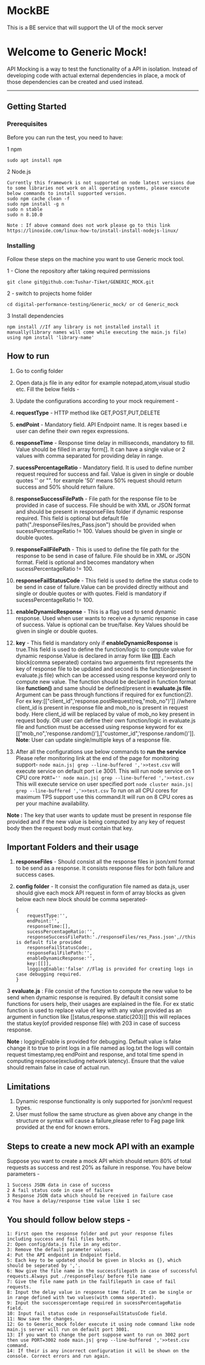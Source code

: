 # MockBE
This is a BE service that will support the UI of the mock server 

Welcome to Generic Mock!
===================


API Mocking is a way to test the functionality of a API in isolation. Instead of developing code with actual external dependencies in place, a mock of those dependencies can be created and used instead.

-------------
## Getting Started

### Prerequisites

Before you can run the test, you need to have:  

1  npm
```
sudo apt install npm
```
2  Node.js
```
Currently this framework is not supported on node latest versions due to some libraries not work on all operating systems, please execute below commands to install supported version.
sudo npm cache clean -f
sudo npm install -g n
sudo n stable
sudo n 8.10.0

Note : If above command does not work please go to this link https://linoxide.com/linux-how-to/install-install-nodejs-linux/
```
### Installing

Follow these steps on the machine you want to use Generic mock tool.

1 - Clone the repository after taking required permissions
```
git clone git@github.com:Tushar-Tiket/GENERIC_MOCK.git
```

2 - switch to projects home folder
```
cd digital-performance-testing/Generic_mock/ or cd Generic_mock
```
3  Install dependencies
```
npm install //If any library is not installed install it manually(library names will come while executing the main.js file) using npm install 'library-name'
```
How to run
--------------------
 1. Go to config folder
 2. Open data.js file in any editor for example notepad,atom,visual studio etc. Fill the below fields -
 3. Update the configurations according to your mock requirement -
   4. **requestType** - HTTP method like GET,POST,PUT,DELETE
   5. **endPoint** - Mandatory field. API Endpoint name. It is regex based i.e user can define their own regex expressions.
   6. **responseTime** - Response time delay in milliseconds, mandatory to fill. Value should be filled in array form[]. It can have a single value or 2 values with comma separated for providing delay in range.
   7. **sucessPercentageRatio** - Mandatory field. It is used to define number request required for success and fail. Value is given in single or double quotes '' or "". for example '50' means 50% request should return success and 50% should return failure.
   8. **responseSuccessFilePath** - File path for the response file to be provided in case of success. File should be with XML or JSON format and should be present in responseFiles folder if dynamic response required. This field is optional but default file path("./responseFiles/res_Pass.json") should be provided when sucessPercentageRatio != 100. Values should be given in single or double quotes.
   9. **responseFailFilePath** - This is used to define the file path for the response to be send in case of failure. File should be in XML or JSON format. Field is optional and becomes mandatory when sucessPercentageRatio != 100.
   10. **responseFailStatusCode** - This field is used to define the status code to be send in case of failure.Value can be provided directly without and single or double quotes or with quotes. Field is mandatory if sucessPercentageRatio != 100.
   11. **enableDynamicResponse** - This is a flag used to send dynamic response. Used when user wants to receive a dynamic response in case of success. Value is optional can be true/false. Key Values should be given in single or double quotes.
   12. **key** - This field is mandatory only if **enableDynamicResponse** is true.This field is used to define the function/logic to compute value for dynamic response.Value is declared in array form like **[[]]**. Each block(comma seperated) contains two arguements first represents the key of response file to be updated and second is the function(present in evaluate.js file) which can be accessed using response keyword only to compute new value. The function should be declared in function format like **function()** and same should be defined/present in **evaluate.js file**. Argument can be pass through functions if required for ex function(2).
                 For ex key:[["client_id",'response.postRequest(req,"mob_no")']] //where client_id is present in response file and mob_no is present in request body. Here client_id will be replaced by value of mob_no key present in request body. 
				 OR user can define their own function/logic in evaluate.js file and function must be accessed using response keyword for 
				 ex [["mob_no",'response.random()'],["customer_id",'response.random()']].
    **Note**: User can update single/multiple keys of a response file.

   13. After all the configurations use below commands to **run the service** Please refer monitoring link at the end of the page for monitoring support-
    `node main.js| grep --line-buffered ','>>test.csv` will execute service on default port i.e 3001. This will run node service on 1 CPU core
    `PORT='' node main.js| grep --line-buffered ','>>test.csv` This will execute service on user specified port
	`node cluster main.js| grep --line-buffered ','>>test.csv` To run on all CPU cores for maximum TPS support use this command.It will run on 8 CPU cores as per your machine availability.

**Note :** The key that user wants to update must be present in response file provided and if the new value is being computed by any key of request body then the request body must contain that key. 

Important Folders and their usage
-------------------

 1. **responseFiles** - Should consist all the response files in json/xml format to be send as a response. It consists response files for both failure and success cases.
 2. **config folder** - It consist the configuration file named as data.js, user should give each mock API request in form of array blocks as given below each new block should be comma seperated-

	    {
			requestType:'',
			endPoint:'',
			responseTime:[],
			sucessPercentageRatio:'',
			responseSuccessFilePath:'./responseFiles/res_Pass.json',//this is default file provided
			responseFailStatusCode:,
			responseFailFilePath:'',
			enableDynamicResponse:'',
			key:[[]],
			loggingEnable:'false' //Flag is provided for creating logs in case debugging required.
		}
3 **evaluate.js** : File consist of the function to compute the new value to be send when dynamic response is required. By default it consist some functions for users help, their usages are explained in the file. For ex static function is used to replace value of key with any value provided as an argument in function like [[status,response.static(203)]] this will replaces the status key(of provided response file) with 203 in case of success response.

 **Note :** loggingEnable is provided for debugging. Default value is false change it to true to print logs in a file named as log.txt the logs will contain request timestamp,req endPoint and response, and total time spend in computing response(excluding network latency). Ensure that the value should remain false in case of actual run.

Limitations
-----------

 1. Dynamic response functionality is only supported for json/xml request types.
 2. User must follow the same structure as given above any change in the structure or syntax will cause a failure,please refer to Fag page link provided at the end for known errors.


Steps to create a new mock API with an example
------------------------------
Suppose you want to create a mock API which should return 80% of total requests as success and rest 20% as failure in response.
You have below parameters -

	1 Success JSON data in case of success
	2 A fail status code in case of failure
	3 Response JSON data which should be received in failure case
	4 You have a delay/response time value like 1 sec

You should follow below steps -
-----------------------------
	1: First open the response folder and put your response files including success and fail files both.
	2: Open config/data.js file in any editor.
	3: Remove the default parameter values.
	4: Put the API endpoint in Endpoint field.
	5: Each key to be updated should be given in blocks as {}, which should be seperated by ','.
	6: Now give the file name in the successfilepath in case of successful requests.Always put ./responseFiles/ before file name
	7: Give the file name path in the failfilepath in case of fail requests.
	8: Input the delay value in response time field. It can be single or in range defined with two values(with comma seperated).
	9: Input the successpercentage required in sucessPercentageRatio field.
	10: Input fail status code in responseFailStatusCode field.
	11: Now save the changes.
	12: Go to Generic_mock folder execute it using node command like node main.js server will run on default port 3001.
	13: If you want to change the port suppose want to run on 3002 port then use PORT=3002 node main.js| grep --line-buffered ','>>test.csv command.
	14: If their is any incorrect configuration it will be shown on the console. Correct errors and run again.

